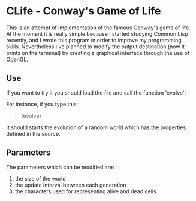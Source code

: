 CLife - Conway's Game of Life
=============================

This is an attempt of implementation of the famous Conway's game of life.
At the moment it is really simple because I started studying Common Lisp recently, and I wrote this program in order to improve my programming skills.
Nevertheless I've planned to modify the output destination (now it prints on the terminal) by creating a graphical interface through the use of OpenGL.


Use
---

If you want to try it you should load the file and call the function 'evolve':

For instance, if you type this:
> (evolve)

It should starts the evolution of a random world which has the 
properties defined in the source.


Parameters
----------

The parameters which can be modified are:
1. the size of the world
2. the update interval between each generation
3. the characters used for representing alive and dead cells 
